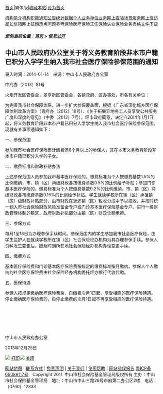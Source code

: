 [首页](/)|繁体版|[收藏本站](#)|[设为首页](#)

[](/main/)[](/main/open/)[机构简介](/main/open/summary/)[机构职能](/main/open/duty/)[通知公告](/main/open/list/index.action?did=9)[统计数据](/main/open/list/index.action?did=12)[](/main/service/)[个人业务](/main/myprofile/index.action?did=1)[单位业务](/main/myprofile/index.action?did=3)[网上查验](/main/service/checkcert/)[场景服务](/main/service/scene/index.action?did=1)[](/main/exchange/)[网上信访](/main/exchange/suggest/index.action?did=3)[局长信箱](/main/exchange/suggest/index.action?did=1)[网上征询](/main/exchange/list/index.action?did=40)[热点问题](/main/exchange/qslist/)[](/main/knowledge/)[养老保险](/main/knowledge/list/index.action?did=15)[医疗保险](/main/knowledge/list/index.action?did=16)[工伤保险](/main/knowledge/list/index.action?did=17)[失业保险](/main/knowledge/list/index.action?did=18)[](/main/download/)[业务表格](/main/download/table/index.action)[文件下载](/main/download/table/index.action?did=1)

##### **您的当前位置**：[首页](/main/) \> [信息公开](/main/open/)

中山市人民政府办公室关于将义务教育阶段非本市户籍已积分入学学生纳入我市社会医疗保险参保范围的通知
------------------------------------------------------------------------------------------------

录入时间：2014-01-14　来源：中山市人民政府办公室

中府办〔2013〕81号

火炬开发区管委会，翠亨新区管委会，各镇政府、区办事处，市各有关单位：

为完善我市社会保障体系，进一步扩大参保覆盖面，根据《广东省深化城乡医疗保障体制改革方案》（粤府办〔2012〕19号）、《关于拓展异地务工人员享受公共服务广度和深度的意见》（中委〔2013〕7号），经市政府同意，决定自2014年1月1日起，将义务教育阶段非本市户籍已积分入学学生纳入我市社会医疗保险参保范围。现就有关事项通知如下：   

一、参保范围   

参加我市社会医疗保险累计缴费满6个月以上的参保人，其在本市义务教育阶段非本市户籍已积分入学的子女。  

二、缴费标准和财政补贴办法

上述参保范围人员参加我市基本医疗保险的，缴费标准为个人按缴费基数1.5%的比例缴纳，市、镇（区）两级财政各按缴费基数0.5%的比例给予补贴；参加门诊基本医疗保险的，缴费标准为个人按缴费基数0.2%的比例缴纳，市、镇（区）两级财政各按缴费基数0.15%的比例给予补贴。学生就读学校所在镇（区）承担镇（区）级财政补贴部分，由市财政在返还镇（区）税收分成中予以扣收，并按时统一划入市社会保险财政风险准备金专户或门诊基本医疗保险基金专户。实行一级财政管理体制的镇区，政府财政补贴部分由镇（区）财政全额承担。

三、参保方式

每月1至18日为办理参保手续时间。参保范围内的学生参加我市社会医疗保险，由学生监护人在就读学校所在镇（区）社会保险经办机构为其办理参保手续。参保人资料发生变更后，应及时到所在地社会保险经办机构办理变更手续。

四、缴费方式

基本医疗保险费和门诊基本医疗保险费按规定的缴费标准按月缴纳。参保人个人缴纳的社会医疗保险费由社会保险经办机构委托经办银行代收代缴。

五、医保待遇

参保人按规定缴纳医疗保险费后，自缴费次月1日起，享受相应的医疗保险待遇。停止缴纳医疗保险费的，自停止缴费的次月1日起不再享受相应的医疗保险待遇。

   

 

 

中山市人民政府办公室 

2013年12月25日 

![](/siteTemplates/2011/images/2.gif) [打印](javascript:window.print();)![](/siteTemplates/2011/images/3.gif) [关闭](javascript:window.close();)

[网站地图](/main/sitemap/) | [联系方式](/main/contact/) | [免责声明](/main/declare/) | [关于我们](/main/aboutus/) | [使用帮助](/main/help/) | [网站错误报告](/main/error/)
[粤ICP备05086117号](http://www.miibeian.gov.cn/)　Copyright 2011. 中山市社会保险基金管理局版权所有
主办：中山市社会保险基金管理局　地址：中山市中山三路26号市府第二办公区2楼　电话：（0760）12333


